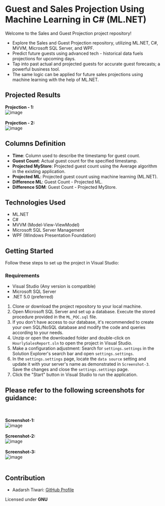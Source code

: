 # Guest and Sales Projection Using Machine Learning in C# (ML.NET)

Welcome to the Sales and Guest Projection project repository!

- Explore the Sales and Guest Projection repository, utilizing ML.NET, C#, MVVM, Microsoft SQL Server, and WPF.
- Predict future guests using advanced tech - historical data fuels projections for upcoming days.
- Tap into past actual and projected guests for accurate guest forecasts; a powerful business tool.
- The same logic can be applied for future sales projections using machine learning with the help of ML.NET.

## Projected Results
**Projection - 1:** <br>
  ![image](https://github.com/aadarsh0001/SalesProjectionUsingMLdotNET/assets/117271222/99c01e95-2589-4327-a251-d14faf9cf387)
  <br> <br>
  **Projection - 2:** <br>
  ![image](https://github.com/aadarsh0001/SalesProjectionUsingMLdotNET/assets/117271222/183f597d-77d8-4a69-b6f6-b2a804b567f7)
    <br>
## Columns Definition
- **Time**: Column used to describe the timestamp for guest count.
- **Guest Count**: Actual guest count for the specified timestamp.
- **Projected MyStore**: Projected guest count using the Average algorithm in the existing application.
- **Projected ML**: Projected guest count using machine learning (ML.NET).
- **Difference ML**: Guest Count - Projected ML.
- **Difference SDM**: Guest Count - Projected MyStore.

## Technologies Used
- ML.NET
- C#
- MVVM (Model-View-ViewModel)
- Microsoft SQL Server Management
- WPF (Windows Presentation Foundation)

## Getting Started
Follow these steps to set up the project in Visual Studio:

### Requirements
- Visual Studio (Any version is compatible)
- Microsoft SQL Server
- .NET 5.0 (preferred)

1. Clone or download the project repository to your local machine.
2. Open Microsoft SQL Server and set up a database. Execute the stored procedure provided in the `ML_POC.sql` file.
3. If you don't have access to our database, it's recommended to create your own SQL/NoSQL database and modify the code and queries according to your needs.
4. Unzip or open the downloaded folder and double-click on `HourlySalesReport.sln` to open the project in Visual Studio.
5. Make a configuration adjustment: Search for `settings.settings` in the Solution Explorer's search bar and open `settings.settings`.
6. In the `settings.settings` page, locate the `data source` setting and update it with your server's name as demonstrated in `Screenshot-3`. Save the changes and close the `settings.settings` page.
7. Click the "Start" button in Visual Studio to run the application.

## Please refer to the following screenshots for guidance:
<br> <br>
    **Screenshot-1:** <br>
    ![image](https://github.com/aadarsh0001/SalesProjectionUsingMLdotNET/assets/117271222/bbffc772-8648-479b-a73a-c2fe49f544c4)
    <br> <br>
    **Screenshot-2:** <br>
    ![image](https://github.com/aadarsh0001/SalesProjectionUsingMLdotNET/assets/117271222/a05ceaef-84e5-4e92-bd6c-e78f89a428ac)
    <br> <br>
    **Screenshot-3:**<br>
    ![image](https://github.com/aadarsh0001/SalesProjectionUsingMLdotNET/assets/117271222/6ab88ef4-7c49-4548-99a3-52cb665e9385)
    <br> <br>

## Contribution
- Aadarsh Tiwari: [GitHub Profile](https://github.com/aadarsh0001)

Licensed under **GNU**
